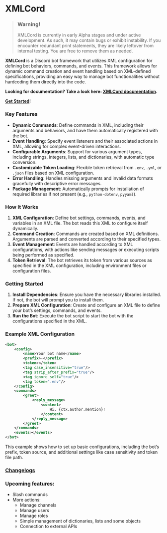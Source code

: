 # XMLCord

> ### Warning!
> XMLCord is currently in early Alpha stages and under active development. As such, it may contain bugs or exhibit instability.
> If you encounter redundant print statements, they are likely leftover from internal testing. You are free to remove them as needed.


**XMLCord** is a Discord bot framework that utilizes XML configuration for defining bot behaviors, commands, and events. This framework allows for dynamic command creation and event handling based on XML-defined specifications, providing an easy way to manage bot functionalities without hardcoding them directly into the code.

**Looking for documentation? Take a look here: [XMLCord documentation](/DOCS/HOME.MD).**

**[Get Started](/DOCS/get-started.md)**!

### Key Features

- **Dynamic Commands**: Define commands in XML, including their arguments and behaviors, and have them automatically registered with the bot.
- **Event Handling**: Specify event listeners and their associated actions in XML, allowing for complex event-driven interactions.
- **Configurable Arguments**: Support for various argument types, including strings, integers, lists, and dictionaries, with automatic type conversion.
- **Customizable Token Loading**: Flexible token retrieval from `.env`, `.yml`, or `.json` files based on XML configuration.
- **Error Handling**: Handles missing arguments and invalid data formats gracefully with descriptive error messages.
- **Package Management**: Automatically prompts for installation of required libraries if not present (e.g., `python-dotenv`, `pyyaml`).

### How It Works

1. **XML Configuration**: Define bot settings, commands, events, and variables in an XML file. The bot reads this XML to configure itself dynamically.
2. **Command Creation**: Commands are created based on XML definitions. Arguments are parsed and converted according to their specified types.
3. **Event Management**: Events are handled according to XML configurations, with actions like sending messages or executing scripts being performed as specified.
4. **Token Retrieval**: The bot retrieves its token from various sources as specified in the XML configuration, including environment files or configuration files.

### Getting Started

1. **Install Dependencies**: Ensure you have the necessary libraries installed. If not, the bot will prompt you to install them.
2. **Prepare XML Configuration**: Create and configure an XML file to define your bot’s settings, commands, and events.
3. **Run the Bot**: Execute the bot script to start the bot with the configurations specified in the XML.

### Example XML Configuration

```xml
<bot>
    <config>
        <name>Your bot name</name>
        <prefix>-</prefix>
        <token></token>
        <tag case_insensitive="true"/>
        <tag strip_after_prefix="true"/>
        <tag ignore_self="true"/>
        <tag token=".env"/>
    </config>
    <commands>
        <greet>
            <reply_message>
                <content>
                    Hi, {ctx.author.mention}!
                </content>
            </reply_message>
        </greet>
    </commands>
    <events></events>
</bot>
```

This example shows how to set up basic configurations, including the bot’s prefix, token source, and additional settings like case sensitivity and token file path.

### [Changelogs](CHANGELOG.md)

### Upcoming features:
- Slash commands
- More actions:
    - Manage channels
    - Manage users
    - Manage roles
    - Simple management of dictionaries, lists and some objects
    - Connection to external APIs
